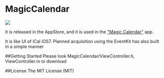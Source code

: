 MagicCalendar
=============

![](https://raw.github.com/yama-hub/MagicCalendar/master/MagicCalendar/iTunesArtwork.png)

It is released in the AppStore, and it is used in the ["Magic Calendar"](https://itunes.apple.com/en/app/magic-calendar/id857645826?mt=8) app.  
  
It is like UI of iCal iOS7. Planned acquisition using the EventKit has also built in a simple manner


##Getting Started
Please look MagicCalendar/ViewController.h, ViewController.m to download

##License
The MIT License (MIT)
